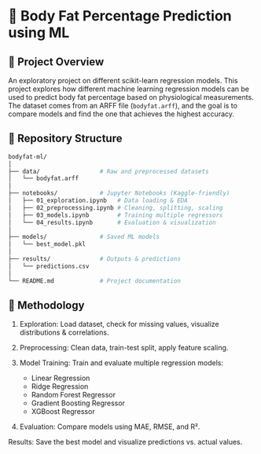 # 🧠 Body Fat Percentage Prediction using ML
## 📌 Project Overview
An exploratory project on different scikit-learn regression models. This project explores how different machine learning regression models can be used to predict body fat percentage based on physiological measurements.
The dataset comes from an ARFF file (`bodyfat.arff`), and the goal is to compare models and find the one that achieves the highest accuracy.

## 📂 Repository Structure
```bash
bodyfat-ml/
│
├── data/                 # Raw and preprocessed datasets
│   └── bodyfat.arff
│
├── notebooks/            # Jupyter Notebooks (Kaggle-friendly)
│   ├── 01_exploration.ipynb   # Data loading & EDA
│   ├── 02_preprocessing.ipynb # Cleaning, splitting, scaling
│   ├── 03_models.ipynb        # Training multiple regressors
│   └── 04_results.ipynb       # Evaluation & visualization
│
├── models/               # Saved ML models
│   └── best_model.pkl
│
├── results/              # Outputs & predictions
│   └── predictions.csv
│
└── README.md             # Project documentation
```
## 🔬 Methodology

1. Exploration: Load dataset, check for missing values, visualize distributions & correlations.
2. Preprocessing: Clean data, train-test split, apply feature scaling.
3. Model Training: Train and evaluate multiple regression models:
    - Linear Regression
    - Ridge Regression
    - Random Forest Regressor
    - Gradient Boosting Regressor
    - XGBoost Regressor

4. Evaluation: Compare models using MAE, RMSE, and R².

Results: Save the best model and visualize predictions vs. actual values.


